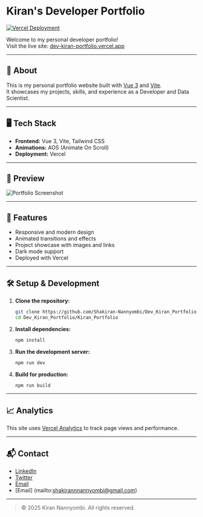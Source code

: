 # Kiran's Developer Portfolio

[![Vercel Deployment](https://vercel.com/button)](https://dev-kiran-portfolio.vercel.app/)

Welcome to my personal developer portfolio!  
Visit the live site: [dev-kiran-portfolio.vercel.app](https://dev-kiran-portfolio.vercel.app/)

---

## 🚀 About

This is my personal portfolio website built with [Vue 3](https://vuejs.org/) and [Vite](https://vitejs.dev/).  
It showcases my projects, skills, and experience as a Developer and Data Scientist.

---

## 🖥️ Tech Stack

- **Frontend:** Vue 3, Vite, Tailwind CSS
- **Animations:** AOS (Animate On Scroll)
- **Deployment:** Vercel

---

## 📸 Preview

![Portfolio Screenshot](public/assets/images/project.jpeg)

---

## 📂 Features

- Responsive and modern design
- Animated transitions and effects
- Project showcase with images and links
- Dark mode support
- Deployed with Vercel

---

## 🛠️ Setup & Development

1. **Clone the repository:**
   ```sh
   git clone https://github.com/Shakiran-Nannyombi/Dev_Kiran_Portfolio.git
   cd Dev_Kiran_Portfolio/Kiran_Portfolio
   ```

2. **Install dependencies:**
   ```sh
   npm install
   ```

3. **Run the development server:**
   ```sh
   npm run dev
   ```

4. **Build for production:**
   ```sh
   npm run build
   ```

---

## 📈 Analytics

This site uses [Vercel Analytics](https://vercel.com/analytics) to track page views and performance.

---

## 📬 Contact

- [LinkedIn](https://www.linkedin.com/in/shakiran-nannyombi-401057222/) 
- [Twitter](https://x.com/Shaki1Nannyombi)
- [Email](mailto:devkiran256@gmail.com) 
- [Email] (mailto:shakirannnannyombi@gmail.com)

---

> © 2025 Kiran Nannyombi. All rights reserved.
